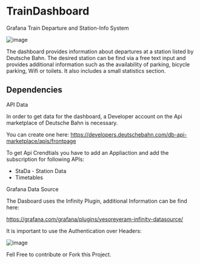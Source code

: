 # TrainDashboard
Grafana Train Departure and Station-Info System

![image](https://github.com/SaintPatrick86/TrainDashboard/assets/5153820/3409c2f4-c5c5-46ae-8540-df754cc7ccd0)


The dashboard provides information about departures at a station listed by Deutsche Bahn. 
The desired station can be find via a free text input and provides additional information such as the availability of parking, bicycle parking, Wifi or toilets.
It also includes a small statistics section. 

## Dependencies

API Data

In order to get data for the dashboard, a Developer account on the Api marketplace of Deutsche Bahn is necessary.

You can create one here: https://developers.deutschebahn.com/db-api-marketplace/apis/frontpage

To get Api Crendtials you have to add an Appliaction and add the subscription for following APIs:

- StaDa - Station Data
- Timetables


Grafana Data Source

The Dasboard uses the Infinity Plugin, additional Information can be find here:

https://grafana.com/grafana/plugins/yesoreyeram-infinity-datasource/

It is important to use the Authentication over Headers:

![image](https://github.com/SaintPatrick86/TrainDashboard/assets/5153820/96b2568e-2171-4737-be8f-4e4bce3249c6)

Fell Free to contribute or Fork this Project.
